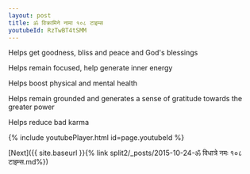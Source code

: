 ```yaml
---
layout: post
title: ॐ विक्रामिने नामा १०८ टाइम्स
youtubeId: RzTwBT4tSMM
---
```

 
 
Helps get goodness, bliss and peace and God's blessings
 
Helps remain focused, help generate inner energy 
 
Helps boost physical and mental health 
 
Helps remain grounded and generates a sense of gratitude towards the greater power 
 
Helps reduce bad karma
 
 
 
 


{% include youtubePlayer.html id=page.youtubeId %}
 
[Next]({{ site.baseurl }}{% link  split2/_posts/2015-10-24-ॐ विधात्रे नमः १०८ टाइम्स.md%})
 
